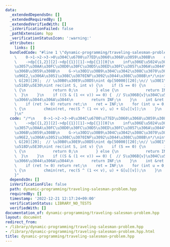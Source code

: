 ```yaml
---
data:
  _extendedDependsOn: []
  _extendedRequiredBy: []
  _extendedVerifiedWith: []
  _isVerificationFailed: false
  _pathExtension: hpp
  _verificationStatusIcon: ':warning:'
  attributes:
    links: []
  bundledCode: "#line 1 \"dynamic-programming/traveling-salesman-problem.hpp\"\n/*\n\
    \    0->1->2->3->0\u304C\u6700\u77ED\u3060\u3068\u3059\u308B\n    dp[{0,1,2,3}][0]->dp[{1,2,3}][3]\n\
    \    ->dp[{1,2}][2]->dp[{1}][1]->dp[{}][0]\n    inf\u306E\u5024\u3092\u8ABF\u6574\
    \u3057\u30AA\u30FC\u30D0\u30FC\u30D5\u30ED\u30FC\u3057\u306A\u3044\u3088\u3046\
    \u306B\u3059\u308B\n    G->\u30D1\u30B9\u304C\u3042\u308C\u3070\u305D\u306E\u8DDD\
    \u96E2,\u306A\u3051\u308C\u3070INF\u3092\u3044\u308C\u308B\n*/\nint V, E;\nint\
    \ G[20][20];  // \u30B0\u30E9\u30D5\nint dp[50000][20];\n// \u30E1\u30E2\u5316\
    \u518D\u5E30\nint rec(int S, int v) {\n    if (S == 0) {\n        if (v == 0)\
    \ {\n            return 0;\n        } else {\n            return INF;\n      \
    \  }\n    }\n    if ((S & (1 << v)) == 0) {  // S\u306B{v}\u304C\u542B\u307E\u308C\
    \u3066\u3044\u306A\u3044\n        return INF;\n    }\n    int &ret = dp[S][v];\n\
    \    if (ret != 0) return ret;\n    ret = INF;\n    for (int u = 0; u < V; u++)\
    \ {\n        chmin(ret, rec(S ^ (1 << v), u) + G[u][v]);\n    }\n    return ret;\n\
    }\n"
  code: "/*\n    0->1->2->3->0\u304C\u6700\u77ED\u3060\u3068\u3059\u308B\n    dp[{0,1,2,3}][0]->dp[{1,2,3}][3]\n\
    \    ->dp[{1,2}][2]->dp[{1}][1]->dp[{}][0]\n    inf\u306E\u5024\u3092\u8ABF\u6574\
    \u3057\u30AA\u30FC\u30D0\u30FC\u30D5\u30ED\u30FC\u3057\u306A\u3044\u3088\u3046\
    \u306B\u3059\u308B\n    G->\u30D1\u30B9\u304C\u3042\u308C\u3070\u305D\u306E\u8DDD\
    \u96E2,\u306A\u3051\u308C\u3070INF\u3092\u3044\u308C\u308B\n*/\nint V, E;\nint\
    \ G[20][20];  // \u30B0\u30E9\u30D5\nint dp[50000][20];\n// \u30E1\u30E2\u5316\
    \u518D\u5E30\nint rec(int S, int v) {\n    if (S == 0) {\n        if (v == 0)\
    \ {\n            return 0;\n        } else {\n            return INF;\n      \
    \  }\n    }\n    if ((S & (1 << v)) == 0) {  // S\u306B{v}\u304C\u542B\u307E\u308C\
    \u3066\u3044\u306A\u3044\n        return INF;\n    }\n    int &ret = dp[S][v];\n\
    \    if (ret != 0) return ret;\n    ret = INF;\n    for (int u = 0; u < V; u++)\
    \ {\n        chmin(ret, rec(S ^ (1 << v), u) + G[u][v]);\n    }\n    return ret;\n\
    }"
  dependsOn: []
  isVerificationFile: false
  path: dynamic-programming/traveling-salesman-problem.hpp
  requiredBy: []
  timestamp: '2022-12-21 12:17:24+09:00'
  verificationStatus: LIBRARY_NO_TESTS
  verifiedWith: []
documentation_of: dynamic-programming/traveling-salesman-problem.hpp
layout: document
redirect_from:
- /library/dynamic-programming/traveling-salesman-problem.hpp
- /library/dynamic-programming/traveling-salesman-problem.hpp.html
title: dynamic-programming/traveling-salesman-problem.hpp
---
```

